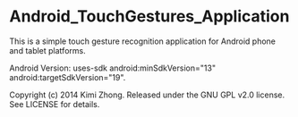 Android_TouchGestures_Application
=================================

This is a simple touch gesture recognition application for Android phone and tablet platforms.

Android Version: uses-sdk android:minSdkVersion="13" android:targetSdkVersion="19".

Copyright (c) 2014 Kimi Zhong.
Released under the GNU GPL v2.0 license. See LICENSE for details.
